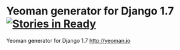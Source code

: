 Yeoman generator for Django 1.7  [![Stories in Ready](https://badge.waffle.io/waffleio/waffle.io.svg)](https://waffle.io/santonocito/generator-django-base)
=========

Yeoman generator for Django 1.7  http://yeoman.io
